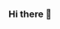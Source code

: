 ### Hi there 👋

<!--
# 👋 Hey there, I'm Luan Garcia!

👨‍💻 Full Stack Explorer | 🌐 Front-End Enthusiast

📚 Studying at Fatec Itapira | 🎓 Semester 2/2022 - Semester 6/2024

Welcome to my GitHub profile! I'm Luan Garcia, a 23-year-old software development student at Fatec Itapira Ogari de Castro Pacheco. I'm passionate about crafting user-centric front-end experiences and building multiplatform software.

## 🚀 What I'm Up To

🌟 Currently diving deep into front-end technologies, honing my skills in HTML, CSS, JavaScript, and beyond. I believe in the power of visual aesthetics and its impact on user engagement.

💡 Exploring the art of turning design concepts into interactive and responsive web interfaces. I love creating seamless and delightful user experiences.

## 📬 Let's Connect

📩 Feel free to reach out to me at luangarciaoficial@gmail.com. I'm always open to new collaborations, discussions, and opportunities to learn and grow together.

Let's code, collaborate, and create amazing front-end wonders together! 🎨🚀

-->
